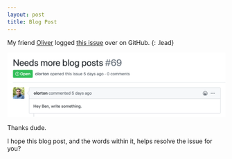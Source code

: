 ```yaml
---
layout: post
title: Blog Post
---
```


My friend [Oliver][oliver] logged [this issue][issue] over on GitHub.
{: .lead}

[![Needs more blog posts: Hey Ben, write something.](/img/2020-blog-issue.png)][issue]

Thanks dude.

I hope this blog post, and the words within it, helps resolve the issue for you?

[oliver]: https://www.oliverlorton.co.uk/
[issue]: https://github.com/benfoxall/benfoxall.github.com/issues/69
